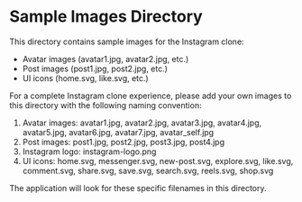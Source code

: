 # Sample Images Directory

This directory contains sample images for the Instagram clone:

- Avatar images (avatar1.jpg, avatar2.jpg, etc.)
- Post images (post1.jpg, post2.jpg, etc.)
- UI icons (home.svg, like.svg, etc.)

For a complete Instagram clone experience, please add your own images to this directory with the following naming convention:

1. Avatar images: avatar1.jpg, avatar2.jpg, avatar3.jpg, avatar4.jpg, avatar5.jpg, avatar6.jpg, avatar7.jpg, avatar_self.jpg
2. Post images: post1.jpg, post2.jpg, post3.jpg, post4.jpg
3. Instagram logo: instagram-logo.png
4. UI icons: home.svg, messenger.svg, new-post.svg, explore.svg, like.svg, comment.svg, share.svg, save.svg, search.svg, reels.svg, shop.svg

The application will look for these specific filenames in this directory.